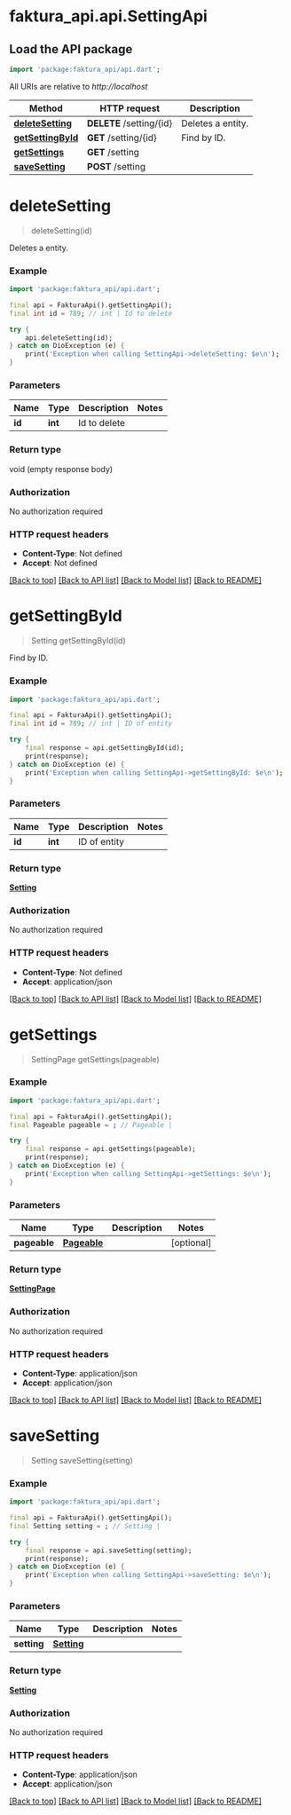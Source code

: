 # faktura_api.api.SettingApi

## Load the API package
```dart
import 'package:faktura_api/api.dart';
```

All URIs are relative to *http://localhost*

Method | HTTP request | Description
------------- | ------------- | -------------
[**deleteSetting**](SettingApi.md#deletesetting) | **DELETE** /setting/{id} | Deletes a entity.
[**getSettingById**](SettingApi.md#getsettingbyid) | **GET** /setting/{id} | Find by ID.
[**getSettings**](SettingApi.md#getsettings) | **GET** /setting | 
[**saveSetting**](SettingApi.md#savesetting) | **POST** /setting | 


# **deleteSetting**
> deleteSetting(id)

Deletes a entity.

### Example
```dart
import 'package:faktura_api/api.dart';

final api = FakturaApi().getSettingApi();
final int id = 789; // int | Id to delete

try {
    api.deleteSetting(id);
} catch on DioException (e) {
    print('Exception when calling SettingApi->deleteSetting: $e\n');
}
```

### Parameters

Name | Type | Description  | Notes
------------- | ------------- | ------------- | -------------
 **id** | **int**| Id to delete | 

### Return type

void (empty response body)

### Authorization

No authorization required

### HTTP request headers

 - **Content-Type**: Not defined
 - **Accept**: Not defined

[[Back to top]](#) [[Back to API list]](../README.md#documentation-for-api-endpoints) [[Back to Model list]](../README.md#documentation-for-models) [[Back to README]](../README.md)

# **getSettingById**
> Setting getSettingById(id)

Find by ID.

### Example
```dart
import 'package:faktura_api/api.dart';

final api = FakturaApi().getSettingApi();
final int id = 789; // int | ID of entity

try {
    final response = api.getSettingById(id);
    print(response);
} catch on DioException (e) {
    print('Exception when calling SettingApi->getSettingById: $e\n');
}
```

### Parameters

Name | Type | Description  | Notes
------------- | ------------- | ------------- | -------------
 **id** | **int**| ID of entity | 

### Return type

[**Setting**](Setting.md)

### Authorization

No authorization required

### HTTP request headers

 - **Content-Type**: Not defined
 - **Accept**: application/json

[[Back to top]](#) [[Back to API list]](../README.md#documentation-for-api-endpoints) [[Back to Model list]](../README.md#documentation-for-models) [[Back to README]](../README.md)

# **getSettings**
> SettingPage getSettings(pageable)



### Example
```dart
import 'package:faktura_api/api.dart';

final api = FakturaApi().getSettingApi();
final Pageable pageable = ; // Pageable | 

try {
    final response = api.getSettings(pageable);
    print(response);
} catch on DioException (e) {
    print('Exception when calling SettingApi->getSettings: $e\n');
}
```

### Parameters

Name | Type | Description  | Notes
------------- | ------------- | ------------- | -------------
 **pageable** | [**Pageable**](Pageable.md)|  | [optional] 

### Return type

[**SettingPage**](SettingPage.md)

### Authorization

No authorization required

### HTTP request headers

 - **Content-Type**: application/json
 - **Accept**: application/json

[[Back to top]](#) [[Back to API list]](../README.md#documentation-for-api-endpoints) [[Back to Model list]](../README.md#documentation-for-models) [[Back to README]](../README.md)

# **saveSetting**
> Setting saveSetting(setting)



### Example
```dart
import 'package:faktura_api/api.dart';

final api = FakturaApi().getSettingApi();
final Setting setting = ; // Setting | 

try {
    final response = api.saveSetting(setting);
    print(response);
} catch on DioException (e) {
    print('Exception when calling SettingApi->saveSetting: $e\n');
}
```

### Parameters

Name | Type | Description  | Notes
------------- | ------------- | ------------- | -------------
 **setting** | [**Setting**](Setting.md)|  | 

### Return type

[**Setting**](Setting.md)

### Authorization

No authorization required

### HTTP request headers

 - **Content-Type**: application/json
 - **Accept**: application/json

[[Back to top]](#) [[Back to API list]](../README.md#documentation-for-api-endpoints) [[Back to Model list]](../README.md#documentation-for-models) [[Back to README]](../README.md)

